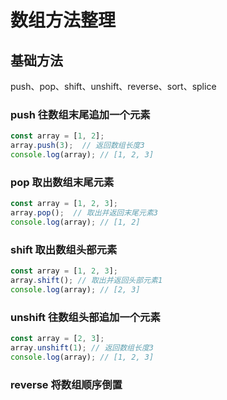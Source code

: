 # 数组方法整理

## 基础方法

push、pop、shift、unshift、reverse、sort、splice

### push 往数组末尾追加一个元素

```js
const array = [1, 2];
array.push(3);  // 返回数组长度3
console.log(array); // [1, 2, 3]
```

### pop 取出数组末尾元素

```js
const array = [1, 2, 3];
array.pop();  // 取出并返回末尾元素3
console.log(array); // [1, 2]
```

### shift 取出数组头部元素

```js
const array = [1, 2, 3];
array.shift(); // 取出并返回头部元素1
console.log(array); // [2, 3]
```

### unshift 往数组头部追加一个元素

```js
const array = [2, 3];
array.unshift(1); // 返回数组长度3
console.log(array); // [1, 2, 3]
```

### reverse 将数组顺序倒置

```

```
